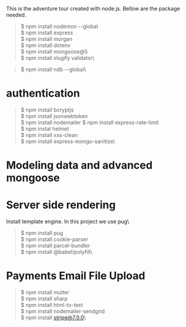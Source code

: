 This is the adventure tour created with node.js. Bellow are the package needed.

> \$ npm install nodemon --global\
> \$ npm install express\
> \$ npm install morgan\
> \$ npm install dotenv\
> \$ npm install mongoose@5\
> \$ npm install slugify validator\

> \$ npm install ndb --global\

# authentication

> \$ npm install bcryptjs\
> \$ npm install jsonwebtoken\
> \$ npm install nodemailer
> \$ npm install express-rate-limit\
> \$ npm instal helmet\
> \$ npm install xss-clean\
> \$ npm install express-mongo-sanitize\

# Modeling data and advanced mongoose

# Server side rendering

Install template engine. In this project we use pug\

> \$ npm install pug\
> \$ npm install cookie-parser\
> \$ npm install parcel-bundler\
> \$ npm install @babel/polyfill\

# Payments Email File Upload

> \$ npm install multer\
> \$ npm install sharp\
> \$ npm install html-to-text\
> \$ npm install nodemailer-sendgrid\
> \$ npm install stripe@7.0.0\
